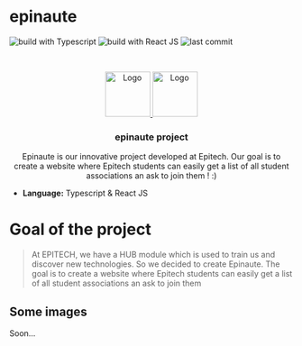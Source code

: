 # epinaute

![build with Typescript](https://img.shields.io/badge/Build%20with-Typescript-green)
![build with React JS](https://img.shields.io/badge/Build%20with-React%20JS-green)
![last commit](https://img.shields.io/github/last-commit/AnthoniMarie/anthonimarie_app)

<!-- PROJECT LOGO -->
<br />
<p align="center">
  <a href="https://anthoni-marie.fr">
    <img src="https://s.anthoni-marie.fr/m_w/2021/img/logo-black.png" alt="Logo" width="80" height="80">
  <a href="https://github.com/MrZalTy">
    <img src="https://avatars.githubusercontent.com/u/25481821?v=4" alt="Logo" width="80" height="80">
  </a>

  <h3 align="center">epinaute project</h3>

  <p align="center">
    Epinaute is our innovative project developed at Epitech. Our goal is to create a website where Epitech students can easily get a list of all student associations an ask to join them ! :)  </p>
</p>


- **Language:** Typescript & React JS

# Goal of the project

> At EPITECH, we have a HUB module which is used to train us and discover new technologies. So we decided to create Epinaute. The goal is to create a website where Epitech students can easily get a list of all student associations an ask to join them

## Some images

Soon...